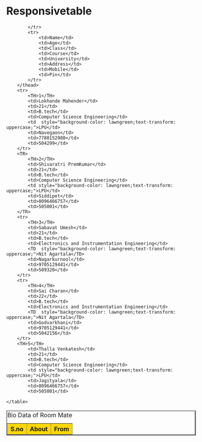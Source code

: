 # Responsivetable
<!DOCTYPE html>
<html lang="en">
<head>
    <meta charset="UTF-8">
    <meta http-equiv="X-UA-Compatible" content="IE=edge">
    <meta name="viewport" content="width=device-width, initial-scale=1.0">
    <title>Document</title>
</head>
<body>
    <table border="2px solid black" cellpadding="15" cellspacing="0">
        <caption>Bio Data of Room Mate</caption>
        <thead style="background-color: gold;">
            <tr>
                <th rowspan="2">S.no</th>
                <th colspan="5">About</th>
                <th colspan="3">From</th>

            </tr>
            <tr>
                <td>Name</td>
                <td>Age</td>
                <td>Class</td>
                <td>Course</td>
                <td>University</td>
                <td>Address</td>
                <td>Mobile</td>
                <td>Pin</td>
            </tr>
        </thead>
        <tr>
            <TH>1</TH>
            <td>Lokhande Mahender</td>
            <td>21</td>
            <td>B.tech</td>
            <td>Computer Science Engineering</td>
            <td  style="background-color: lawngreen;text-transform: uppercase;">LPU</td>
            <td>Navegaon</td>
            <td>7780152980</td>
            <td>504299</td>
        </tr>
        <TR>
            <TH>2</TH>
            <td>Shivaratri PremKumar</td>
            <td>21</td>
            <td>B.tech</td>
            <td>Computer Science Engineering</td>
            <td style="background-color: lawngreen;text-transform: uppercase;">LPU</td>
            <td>Siddipet</td>
            <td>8096466757</td>
            <td>505001</td>
        </TR>
        <tr>
            <TH>3</TH>
            <td>Sabavat Umesh</td>
            <td>21</td>
            <td>B.tech</td>
            <td>Electronics and Instrumentation Engineering</td>
            <TD  style="background-color: lawngreen;text-transform: uppercase;">Nit Agartala</TD>
            <td>Nagarkurnool</td>
            <td>9705129441</td>
            <td>509320</td>
        </tr>
        <tr>
            <TH>4</TH>
            <td>Sai Charan</td>
            <td>22</td>
            <td>B.tech</td>
            <td>Electronics and Instrumentation Engineering</td>
            <TD  style="background-color: lawngreen;text-transform: uppercase;">Nit Agartala</TD>
            <td>Godvarkhani</td>
            <td>9705129441</td>
            <td>5042156</td>
        </tr>
        <TH>5</TH>
            <td>Thalla Venkatesh</td>
            <td>21</td>
            <td>B.tech</td>
            <td>Computer Science Engineering</td>
            <td style="background-color: lawngreen;text-transform: uppercase;">LPU</td>
            <td>Jagityala</td>
            <td>8096466757</td>
            <td>505001</td>
        
    </table>
</body>
</html>
